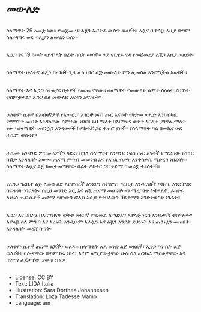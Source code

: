 # መውለድ

##
ሰላማዊት 29 አመቷ ነው። የመጀመሪያ ልጇን ኤርትራ ውስጥ ወለደች። እሷና ቤተሰቧ እዚያ በጣም ስለተቸገሩ ወደ ጣሊያን ለመሄድ ወሰኑ።

##
ኢንጋ ገና 19 ዓመት ሳይሞላት በፊት ከቤት ወጣች። ወደ ኖርዌይ ሄዳ የመጀመሪያ ልጇን እዚያ ወለደች።

##
ሰላማዊት ሁለተኛ ልጇን ባረገዘች ጊዜ ሌላ ሀገር ልጅ መውለድ ምን ሊመስል እንደሚችል አሠበች።

##
ሰላማዊት እና ኢንጋ ከተለያዩ ቦታዎች የመጡ ናቸው። ሰላማዊት የመውለድ ልምድ ስላላት ደህንነት ተሰምቷታል። ኢንጋ ስለ መውለድ እናቷን አናገራት።

##
ሁለቱም ሴቶች በአብዛኛዎቹ የአውሮፓ አገሮች ነፍሰ ጡር እናቶች የቅድመ ወሊድ እንክብካቤ የማግኘት መብት እንዳላቸው ሰምተው ነበር። ይህ ማለት በእርግዝና ወቅት እርዳታ ያገኛሉ ማለት ነው። ሰላማዊት መፀነሷን እንዳወቀች ከዶክተሯ ጋር ቀጠሮ ያዘች። የሰላማዊት ባል በመኪና ወደ ሐኪም ወሰዳት።

##
ሐኪሙ አንዳንድ ምርመራዎችን ካደረገ በኋላ ሰላማዊት አንዳንድ ነፍሰ ጡር እናቶች የሚይዘው የስኳር በሽታ እንዳለባት አወቀ። ጤናማ ምግብ መመገብ እና የአካል ብቃት እንቅስቃሴ ማድረግ ነበረባት። ሰላማዊት እሷና ልጇ ከመታመማቸው በፊት ዶክተር ጋር ቀድማ በመሄዷ ተደሰተች።

##
የኢንጋ ጎረቤት ልጅ ለመውለድ እየሞከረች እንደሆነ ስትሰማ፣ ጎረቤቷ እንዳረገዘች ዶክተር እንድትሄድ በፍጥነት ነገሩአት። በዚህ መንገድ እሷ እና ልጇ ጤናማ መሆናቸውን ማረጋገጥ ትችላለች. ዶክተሩ ለነፍሰ ጡር ሴቶች ጠቃሚ የሆነውን ፎሊክ አሲድ የተባለውን ቫይታሚን እንድትወስድ ነገራት።

##
ኢንጋ እና ሀኪሟ በእርግዝናዋ ወቅት መደበኛ ምርመራ ለማድረግ አዋላጅ ነርስ እንድታገኝ ተስማሙ። አዋላጇ ስለ ምግብ እና እረፍት እንዲሁም እራሷን እና ልጇን እንዴት ደህንነት እና ጤንነቷን መጠበቅ እንዳለባት መረጃ ሰጣት።

##
ሁለቱም ሴቶች ጤናማ ልጆችን ወለዱ። ሰላማዊት ሌላ ወንድ ልጅ ወለደች፣ ኢንጋ ግን ሴት ልጅ ወለደች። ባሎቻቸው በጣም ኮሩ ነበሩ፣ እናም ለሚያውቋቸው ሁሉ ስለ ጠንካራ ሚስቶቻቸው እና ጤናማ ልጆቻቸው ያውቁ ነበር።

##
* License: CC BY
* Text: LIDA Italia
* Illustration: Sara Dorthea Johannesen
* Translation: Loza Tadesse Mamo
* Language: am
